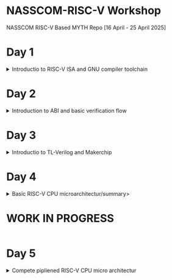 # NASSCOM-RISC-V Workshop
NASSCOM RISC-V Based MYTH Repo [16 April - 25 April 2025]

# Day 1
<details>
<summary>Introductio to RISC-V ISA and GNU compiler toolchain</summary>

Explanation of RV64I (base integer instruction), RV64M (multiply extension), RV64F (floatingpoint extension), RV64D (double precision extension), ABI (application binary interface), memory allocation & stack pointer

create simple C-program sum1ton.c, compile and run.

```c
#include <stdio.h>

int main() {
	int i, sum = 0, n = 5;
	for (i=1; i <= n; ++i) {
		sum += i;
	}
	printf("Sum of numbers form 1 to %d is %d\n", n, sum);
	return 0;
}
```

![image](https://github.com/user-attachments/assets/0e29972f-61cf-4276-8a7f-1918d141a789)

now compile C-program with risc-V C-Compiler using optimizasion level -O1 creating an objectfile called sum1ton.o

```sh
riscv64-unknown-elf-gcc -O1 -mabi=lp64 -march=rv64i -o sum1ton.o sum1ton.c
```
![image](https://github.com/user-attachments/assets/e916bd58-69a2-4472-a806-90e134419113)

now look into objectfile sum1ton.o with and check RISC-V asm-code of mail() module using following command:

```sh
riscv64-unknown-elf-objdump -d sum1ton.o | more
```

![image](https://github.com/user-attachments/assets/97e8f20f-36ad-4fc9-acbd-53267d35739b)

Output:
assembly code with optimization level -O1

```s
0000000000010184 <main>:
   10184:	ff010113          	addi	sp,sp,-16
   10188:	00113423          	sd	ra,8(sp)
   1018c:	06400793          	li	a5,100
   10190:	fff7879b          	addiw	a5,a5,-1
   10194:	fe079ee3          	bnez	a5,10190 <main+0xc>
   10198:	00001637          	lui	a2,0x1
   1019c:	3ba60613          	addi	a2,a2,954 # 13ba <register_fini-0xecf6>
   101a0:	06400593          	li	a1,100
   101a4:	00021537          	lui	a0,0x21
   101a8:	19050513          	addi	a0,a0,400 # 21190 <__clzdi2+0x48>
   101ac:	26c000ef          	jal	ra,10418 <printf>
   101b0:	00000513          	li	a0,0
   101b4:	00813083          	ld	ra,8(sp)
   101b8:	01010113          	addi	sp,sp,16
   101bc:	00008067          	ret

```

now change optimization level to -oFast

```sh
riscv64-unknown-elf-gcc -Ofast -mabi=lp64 -march=rv64i -o sum1ton.o sum1ton.c
```
![image](https://github.com/user-attachments/assets/552ce222-bcc6-4fe4-b508-42839725dc29)

and check now asm-Code for difference.

```s
00000000000100b0 <main>:
   100b0:	00001637          	lui	a2,0x1
   100b4:	00021537          	lui	a0,0x21
   100b8:	ff010113          	addi	sp,sp,-16
   100bc:	3ba60613          	addi	a2,a2,954 # 13ba <main-0xecf6>
   100c0:	06400593          	li	a1,100
   100c4:	18050513          	addi	a0,a0,384 # 21180 <__clzdi2+0x44>
   100c8:	00113423          	sd	ra,8(sp)
   100cc:	340000ef          	jal	ra,1040c <printf>
   100d0:	00813083          	ld	ra,8(sp)
   100d4:	00000513          	li	a0,0
   100d8:	01010113          	addi	sp,sp,16
   100dc:	00008067          	ret
```

what we see is that with optimization level -ofast we get a different asm-code with fewer number of code lines!

next lab is to single step through asm-code of main() with "spike" RISC-V debugger.

first run program im RISC-V emulator "spike" and validate output.

```sh
spike pk sum1ton.o
```

![image](https://github.com/user-attachments/assets/b19b54ff-de2e-496d-80ff-1b0b8de90e5b)

to debug main() function in RISC-V world use again spike with folowwing syntax:

```sh
vsduser@vsduser-VirtualBox:~/Day_1$ spike -d pk sum1ton.o
(spike) until pc 0 100b0
bbl loader
(spike) reg 0 a2
0x0000000000000000
(spike) reg 0 a0
0x0000000000000001
(spike) reg 0 sp
0x0000003ffffffb50
(spike) 
core   0: 0x00000000000100b0 (0x00001637) lui     a2, 0x1
(spike) reg 0 a2
0x0000000000001000
(spike) 
core   0: 0x00000000000100b4 (0x00021537) lui     a0, 0x21
(spike) reg 0 a0
0x0000000000021000
(spike) reg 0 sp
0x0000003ffffffb50
(spike) 
core   0: 0x00000000000100b8 (0xff010113) addi    sp, sp, -16
(spike) reg 0 sp
0x0000003ffffffb40
(spike) 
```

we run code unti pc (program counter) "100b0" which is starting point of main() function an single step through the next instructions

![image](https://github.com/user-attachments/assets/a3be1886-0db2-45ad-bd7c-e39ff3da28d1)

first instruction is "lui a2, 0x1" - load immediate register a2 with hex 01.

![image](https://github.com/user-attachments/assets/4d56c66f-df6c-4448-a913-dcd7d1f1eca5)

the instruction load 0x01 into bit [31-12] of reg a2 show in above debug session.
```sh
(spike) 
core   0: 0x00000000000100b0 (0x00001637) lui     a2, 0x1
(spike) reg 0 a2
0x0000000000001000
(spike)
```

next instruction is "lui a0, 0x21" where register a0 is loaded with hex 21 follw same rule for reg a0.

next is "addi sp, sp, -16" wich mean that sp (stack pointer) will be subtracted be 16, hex 10.

![image](https://github.com/user-attachments/assets/fcb68874-2c46-4f30-8bb3-4b2eaf437dde)

signed and unsigned doubleworld

C-Program showing higthes unsigned nuber, compilation and run via spike

```sh
vsduser@vsduser-VirtualBox:~/Day_1$ more unsignedHighest.c
#include <stdio.h>
#include <math.h>

int main() {
	unsigned long long int max = (unsigned long long int) (pow(2,64) - 1);
	printf("higest number represented by unsigned long long int ist %llu\n", max);
	return 0;
}
vsduser@vsduser-VirtualBox:~/Day_1$ riscv64-unknown-elf-gcc -Ofast -mabi=lp64 -march=rv64i -o unsignedHighest.o unsignedHighest.c 
vsduser@vsduser-VirtualBox:~/Day_1$ spike pk unsignedHighest.o
bbl loader
higest number represented by unsigned long long int ist 18446744073709551615
vsduser@vsduser-VirtualBox:~/Day_1$ 
```
![image](https://github.com/user-attachments/assets/02165014-87d3-4951-96af-746b4492f8cd)

LAB: create C-Program showing higthes and lowest number of a signend 64 bit integer.

```sh
vsduser@vsduser-VirtualBox:~/Day_1$ more signedHighest.c
#include <stdio.h>
#include <math.h>

int main() {
	long long int max = (long long int) (pow(2,63) - 1);
	long long int min = (long long int) (pow(2,63) * -1);
	printf("higthest number represent by long long int is %lld\n", max);
	printf("lowest number represtend by long int is %lld\n", min);
	return 0;
}
vsduser@vsduser-VirtualBox:~/Day_1$ riscv64-unknown-elf-gcc -Ofast -mabi=lp64 -march=rv64i -o signedHighest.o signedHighest.c 
vsduser@vsduser-VirtualBox:~/Day_1$ spike pk signedHighest.o
bbl loader
higthest number represent by long long int is 9223372036854775807
lowest number represtend by long int is -9223372036854775808
vsduser@vsduser-VirtualBox:~/Day_1$
```
![image](https://github.com/user-attachments/assets/d05dcee1-3883-4e82-be2e-d920e1364ccd)


</details>

# Day 2

<details>
<summary>Introduction to ABI and basic verification flow</summary>

In Day 2 we are takling about ABI (application binary interface) and how it can be acced via system calls from a programmer and why we have 32 register.

![image](https://github.com/user-attachments/assets/79362f98-db77-4cac-9925-9b1b035f7ac9)

register strucure of RISC-V 64bit

![image](https://github.com/user-attachments/assets/1b7f5235-9aae-4195-bf43-56792ee51f36)

due to the fact that im RISC-V opcodes register are represent be 5bit max of 32 register can be addressed

![image](https://github.com/user-attachments/assets/369eee21-d8fa-43e0-9b01-653ecec5bbaf)

LAB: call a asm-program "loop.s" from a C-program an pass int values back and forth calculating sum of number from 1to n:

C-program 1to9_custom.c

```c
#include <stdio.h>

extern int load(int x, int y);

int main() {
	int result = 0;
	int count = 9;
	result = load(0x0, count+1);
	printf("Sum of numbers from i to %d is %d\n", count, result);
}
```

Assembler program load.s

```s
.section .text
.global load
.type load, @function

load:
	add	a4, a0, zero	//initialize sum register a4 with 0x0
	add	a2, a0, a1	// store count of 10 in register a2. Register a1 is loaded with 0xa (decimal 10) from main()
	add	a3, a0, zero	// initialze intermidiate sum register a3 by 0
loop:	add	a4, a3, a4	// incremental addition
	addi	a3, a3, 1	// inceremten intermidiate register by 1
	blt	a3, a2, loop	// if a3 is less than a2, branch to label named <loop>
	add	a0, a4, zero	// stor final result to register a0so that it can be read by main() program
	ret
```


![image](https://github.com/user-attachments/assets/03010e5b-010b-4956-93fa-e0c1f891ec0c)



compile both files (.c and .S) and run objectfile via spike:

![image](https://github.com/user-attachments/assets/21c00170-32fe-4c46-987d-e8225d9f353d)

Lab: run C-program in a RISC-V CPU written in Verilog

clone github repo: **git clone https://github.com/kunalg123/riscv_workshop_collaterals.git**

run ./rv32im.sh and check output in belo screen shot

![image](https://github.com/user-attachments/assets/0db1d4e7-2ba6-416e-8636-c8ff9909e9d7)


</details>

# Day 3

<details>
<summary>Introductio to TL-Verilog and Makerchip</summary>

Lab Slide 12:

load pythagoras example, arrange windows, click on $bb_sp in diagram

![image](https://github.com/user-attachments/assets/fabf5553-9040-44c3-a9eb-1fafd7f905f1)

Lab Slide 13:

simulate an inverter

[Inverter](https://makerchip.com/sandbox/0o2fXhoqM/0O7hpx3#)

![image](https://github.com/user-attachments/assets/9199880a-7f8c-4821-af21-9fcc5fe8e6fa)

simulate and, or, xor

[AND OR XOR](https://makerchip.com/sandbox/0o2fXhoqM/0O7hpx3#)

![image](https://github.com/user-attachments/assets/938f779d-57b2-4a1d-839f-8aa9b68459cd)

Lab Slide 14:

[create 5bit vector](https://makerchip.com/sandbox/0o2fXhoqM/0P1hKXq)

![image](https://github.com/user-attachments/assets/8d721029-dbe7-4c92-9bde-7ae9e93c9516)

Lab Slide 15:

creating a simple 1bit & 8bit mux

[1bit mux](https://makerchip.com/sandbox/0o2fXhoqM/0P1hKXq#)

![image](https://github.com/user-attachments/assets/ed80a51c-5589-4fbc-9f43-113854b7e623)

[8bit mux]()

Lab Slide 16

create a calculator supporting +,-,*,/

[calculator](https://makerchip.com/sandbox/0o2fXhoqM/076hANr)

![image](https://github.com/user-attachments/assets/2739d5f0-46b2-45db-b45b-c51d391bc0f9)

Lab Slide 21

create free running counter

[free running counter](https://makerchip.com/sandbox/0o2fXhoqM/08qh6qD)

![image](https://github.com/user-attachments/assets/176dc749-3fe0-4ad8-b8db-6dbccdae66ab)


Lab Slide 23

add to calculator a d-flipflop to store the last result

[calculator with store last result](https://makerchip.com/sandbox/0o2fXhoqM/00ghGBP)

![image](https://github.com/user-attachments/assets/37f54fb7-8b28-4d06-99d3-8896ab6d84fb)

Lab Slide 24

pipeling shown an compute pythagoras theorem

[pythagoras pipeline](https://makerchip.com/sandbox/0o2fXhoqM/0k5hOB0)

![image](https://github.com/user-attachments/assets/6bab7782-0a6f-4ce1-96c5-1b14c5cdeec9)

Lab Slide 33

Fibbonaci series in pipeline

[fionacci pipeline](https://makerchip.com/sandbox/0o2fXhoqM/0mwhjl3)

![image](https://github.com/user-attachments/assets/e4e0ef83-eb02-4a97-8adf-e4408fe0e695)

Lab Slide 34

Pipeline error handler

[calc error handling](https://makerchip.com/sandbox/0o2fXhoqM/0oYhrY9)

![image](https://github.com/user-attachments/assets/f961d1ef-9f02-4df5-80c3-79d4f8922ac7)

Lab Slide 35

Counter and Calculator in a pipeline

[calc_and_counter_in_pipeline](https://makerchip.com/sandbox/0o2fXhoqM/0r0h8ZK)

![image](https://github.com/user-attachments/assets/bfd69f62-a163-499b-8b1d-e4c21ad1965e)

Lab Slide 36

2-Cycle Calculator

[2-cycle calculator](https://makerchip.com/sandbox/0o2fXhoqM/0Bgh7mD)

![image](https://github.com/user-attachments/assets/e7a6e3ba-6bd5-45a6-88d6-a015ea733b18)

Lab Slide 41

2-Cycle Calculator with validity

[2_cycl_clalc_validity](https://makerchip.com/sandbox/0o2fXhoqM/0GZh1lA#)

![image](https://github.com/user-attachments/assets/ce816c4f-9f47-4ad5-a970-a95056cf3517)

Lab Slid 43

add memory and recall function to calculator

[mem_recall_calc](https://makerchip.com/sandbox/0o2fXhoqM/0KOh2wB#)

![image](https://github.com/user-attachments/assets/4a24a983-2102-4671-8d9a-02e6320280e7)


</details>

# Day 4

<details>
<summary>Basic RISC-V CPU microarchitectur/summary>

# WORK IN PROGRESS

</details>

# Day 5

<details>
<summary>Compete pipliened RISC-V CPU micro architectur</summary>

# WORK IN PROGRESS

</details>
